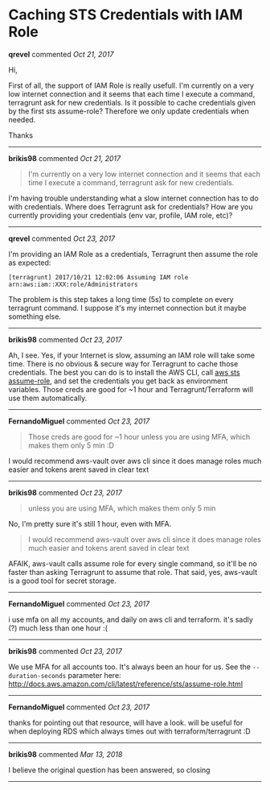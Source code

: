 # Caching STS Credentials with IAM Role

**qrevel** commented *Oct 21, 2017*

Hi,

First of all, the support of IAM Role is really usefull.
I'm currently on a very low internet connection and it seems that each time I execute a command, terragrunt ask for new credentials.
Is it possible to cache credentials given by the first sts assume-role?
Therefore we only update credentials when needed.

Thanks
<br />
***


**brikis98** commented *Oct 21, 2017*

> I'm currently on a very low internet connection and it seems that each time I execute a command, terragrunt ask for new credentials.

I'm having trouble understanding what a slow internet connection has to do with credentials. Where does Terragrunt ask for credentials? How are you currently providing your credentials (env var, profile, IAM role, etc)?


***

**qrevel** commented *Oct 23, 2017*

I'm providing an IAM Role as a credentials, Terragrunt then assume the role as expected:
```
[terragrunt] 2017/10/21 12:02:06 Assuming IAM role arn:aws:iam::XXX:role/Administrators
```
The problem is this step takes a long time (5s) to complete on every terragrunt command.
I suppose it's my internet connection but it maybe something else.
***

**brikis98** commented *Oct 23, 2017*

Ah, I see. Yes, if your Internet is slow, assuming an IAM role will take some time. There is no obvious & secure way for Terragrunt to cache those credentials. The best you can do is to install the AWS CLI, call [aws sts assume-role](http://docs.aws.amazon.com/cli/latest/reference/sts/assume-role.html), and set the credentials you get back as environment variables. Those creds are good for ~1 hour and Terragrunt/Terraform will use them automatically.
***

**FernandoMiguel** commented *Oct 23, 2017*

>  Those creds are good for ~1 hour 
unless you are using MFA, which makes them only 5 min :D  

I would recommend aws-vault over aws cli since it does manage roles much easier and tokens arent saved in clear text
***

**brikis98** commented *Oct 23, 2017*

> unless you are using MFA, which makes them only 5 min

No, I'm pretty sure it's still 1 hour, even with MFA.

> I would recommend aws-vault over aws cli since it does manage roles much easier and tokens arent saved in clear text

AFAIK, aws-vault calls assume role for every single command, so it'll be no faster than asking Terragrunt to assume that role. That said, yes, aws-vault is a good tool for secret storage.
***

**FernandoMiguel** commented *Oct 23, 2017*

i use mfa on all my accounts, and daily on aws cli and terraform.
it's sadly (?) much less than one hour :( 
***

**brikis98** commented *Oct 23, 2017*

We use MFA for all accounts too. It's always been an hour for us. See the `--duration-seconds` parameter here: http://docs.aws.amazon.com/cli/latest/reference/sts/assume-role.html
***

**FernandoMiguel** commented *Oct 23, 2017*

thanks for pointing out that resource, will have a look.
will be useful for when deploying RDS which always times out with terraform/terragrunt :D 
***

**brikis98** commented *Mar 13, 2018*

I believe the original question has been answered, so closing
***

